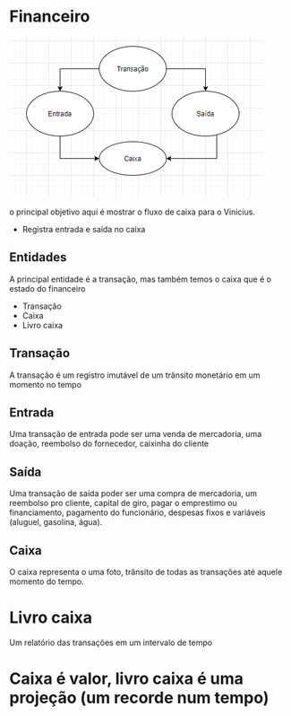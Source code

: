 # Financeiro
![](./assets/process-flow.png)

o principal objetivo aqui é mostrar o fluxo de caixa para o Vinicius.

- Registra entrada e saída no caixa

## Entidades

A principal entidade é a transação, mas também temos o caixa que é o estado do financeiro
- Transação
- Caixa
- Livro caixa

## Transação
A transação é um registro imutável de um trânsito monetário em um momento no tempo

## Entrada

Uma transação de entrada pode ser uma venda de mercadoria, uma doação, reembolso do fornecedor, caixinha do cliente

## Saída

Uma transação de saída poder ser uma compra de mercadoria, um reembolso pro cliente, capital de giro, pagar o emprestimo ou financiamento, pagamento do funcionário, despesas fixos e variáveis (aluguel, gasolina, água).

## Caixa
O caixa representa o uma foto, trânsito de todas as transações até aquele momento do tempo.

# Livro caixa
Um relatório das transações em um intervalo de tempo

# Caixa é valor, livro caixa é uma projeção (um recorde num tempo)